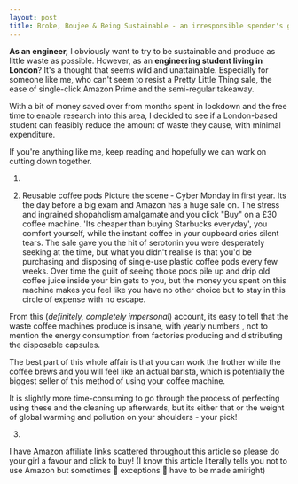 ```yaml
---
layout: post
title: Broke, Boujee & Being Sustainable - an irresponsible spender's guide
---
```


**As an engineer,** I obviously want to try to be sustainable and produce as little waste as possible. However, as an **engineering student living in London**? It's a thought that seems wild and unattainable. Especially for someone like me, who can't seem to resist a Pretty Little Thing sale, the ease of single-click Amazon Prime and the semi-regular takeaway. 

With a bit of money saved over from months spent in lockdown and the free time to enable research into this area, I decided to see if a London-based student can feasibly reduce the amount of waste they cause, with minimal expenditure. 

If you're anything like me, keep reading and hopefully we can work on cutting down together.

1.

2. Reusable coffee pods
Picture the scene - Cyber Monday in first year. Its the day before a big exam and Amazon has a huge sale on. The stress and ingrained shopaholism amalgamate and you click "Buy" on a £30 coffee machine. 'Its cheaper than buying Starbucks everyday', you comfort yourself, while the instant coffee in your cupboard cries silent tears. The sale gave you the hit of serotonin you were desperately seeking at the time, but what you didn't realise is that you'd be purchasing and disposing of single-use plastic coffee pods every few weeks. Over time the guilt of seeing those pods pile up and drip old coffee juice inside your bin gets to you, but the money you spent on this machine makes you feel like you have no other choice but to stay in this circle of expense with no escape.

From this (_definitely, completely impersonal_) account, its easy to tell that the waste coffee machines produce is insane, with yearly numbers , not to mention the energy consumption from factories producing and distributing the disposable capsules.

The best part of this whole affair is that you can work the frother while the coffee brews and you will feel like an actual barista, which is potentially the biggest seller of this method of using your coffee machine.

It is slightly more time-consuming to go through the process of perfecting using these and the cleaning up afterwards, but its either that or the weight of global warming and pollution on your shoulders - your pick!

3.

I have Amazon affiliate links scattered throughout this article so please do your girl a favour and click to buy! (I know this article literally tells you not to use Amazon but sometimes :dizzy: exceptions :dizzy: have to be made amiright)
